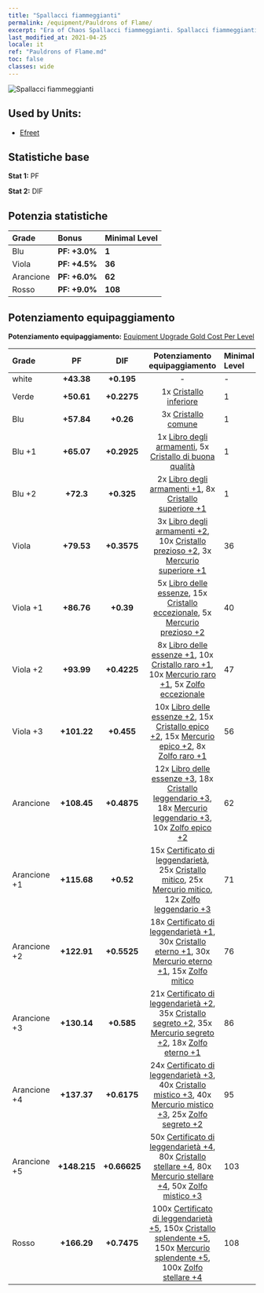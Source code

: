 ```yaml
---
title: "Spallacci fiammeggianti"
permalink: /equipment/Pauldrons of Flame/
excerpt: "Era of Chaos Spallacci fiammeggianti. Spallacci fiammeggianti"
last_modified_at: 2021-04-25
locale: it
ref: "Pauldrons of Flame.md"
toc: false
classes: wide
---
```


  ![Spallacci fiammeggianti](/images/e/e_5064.png)

## Used by Units:

* [Efreet](/it/units/Efreeti/) 


## Statistiche base
 **Stat 1:** PF

 **Stat 2:** DIF

## Potenzia statistiche

  |     Grade    |   Bonus | Minimal Level | 
  |:-------------|:--------|:--------------| 
  | Blu | **PF: +3.0%** | **1** | 
  | Viola | **PF: +4.5%** | **36** | 
  | Arancione | **PF: +6.0%** | **62** | 
  | Rosso | **PF: +9.0%** | **108** | 


## Potenziamento equipaggiamento
 **Potenziamento equipaggiamento:** [Equipment Upgrade Gold Cost Per Level](/equipment/EquipmentUpgradeCostPerLevel/) 

  |          Grade      | PF | DIF | Potenziamento equipaggiamento | Minimal Level |
  |:--------------------|:---------:|:---------:|:----------------:|:--------------|
  | white | **+43.38** | **+0.195** | - | - |
  | Verde | **+50.61** | **+0.2275** | 1x [Cristallo inferiore](/ItemsIT/mat_5/) | 1 |
  | Blu | **+57.84** | **+0.26** | 3x [Cristallo comune](/ItemsIT/mat_11/) | 1 |
  | Blu +1 | **+65.07** | **+0.2925** | 1x [Libro degli armamenti](/ItemsIT/mat_18/), 5x [Cristallo di buona qualità](/ItemsIT/mat_17/) | 1 |
  | Blu +2 | **+72.3** | **+0.325** | 2x [Libro degli armamenti +1](/ItemsIT/mat_25/), 8x [Cristallo superiore +1](/ItemsIT/mat_24/) | 1 |
  | Viola | **+79.53** | **+0.3575** | 3x [Libro degli armamenti +2](/ItemsIT/mat_32/), 10x [Cristallo prezioso +2](/ItemsIT/mat_31/), 3x [Mercurio superiore +1](/ItemsIT/mat_21/) | 36 |
  | Viola +1 | **+86.76** | **+0.39** | 5x [Libro delle essenze](/ItemsIT/mat_39/), 15x [Cristallo eccezionale](/ItemsIT/mat_38/), 5x [Mercurio prezioso +2](/ItemsIT/mat_28/) | 40 |
  | Viola +2 | **+93.99** | **+0.4225** | 8x [Libro delle essenze +1](/ItemsIT/mat_46/), 10x [Cristallo raro +1](/ItemsIT/mat_45/), 10x [Mercurio raro +1](/ItemsIT/mat_42/), 5x [Zolfo eccezionale](/ItemsIT/mat_36/) | 47 |
  | Viola +3 | **+101.22** | **+0.455** | 10x [Libro delle essenze +2](/ItemsIT/mat_53/), 15x [Cristallo epico +2](/ItemsIT/mat_52/), 15x [Mercurio epico +2](/ItemsIT/mat_49/), 8x [Zolfo raro +1](/ItemsIT/mat_43/) | 56 |
  | Arancione | **+108.45** | **+0.4875** | 12x [Libro delle essenze +3](/ItemsIT/mat_60/), 18x [Cristallo leggendario +3](/ItemsIT/mat_59/), 18x [Mercurio leggendario +3](/ItemsIT/mat_56/), 10x [Zolfo epico +2](/ItemsIT/mat_50/) | 62 |
  | Arancione +1 | **+115.68** | **+0.52** | 15x [Certificato di leggendarietà](/ItemsIT/mat_67/), 25x [Cristallo mitico](/ItemsIT/mat_66/), 25x [Mercurio mitico](/ItemsIT/mat_63/), 12x [Zolfo leggendario +3](/ItemsIT/mat_57/) | 71 |
  | Arancione +2 | **+122.91** | **+0.5525** | 18x [Certificato di leggendarietà +1](/ItemsIT/mat_74/), 30x [Cristallo eterno +1](/ItemsIT/mat_73/), 30x [Mercurio eterno +1](/ItemsIT/mat_70/), 15x [Zolfo mitico](/ItemsIT/mat_64/) | 76 |
  | Arancione +3 | **+130.14** | **+0.585** | 21x [Certificato di leggendarietà +2](/ItemsIT/mat_81/), 35x [Cristallo segreto +2](/ItemsIT/mat_80/), 35x [Mercurio segreto +2](/ItemsIT/mat_77/), 18x [Zolfo eterno +1](/ItemsIT/mat_71/) | 86 |
  | Arancione +4 | **+137.37** | **+0.6175** | 24x [Certificato di leggendarietà +3](/ItemsIT/mat_88/), 40x [Cristallo mistico +3](/ItemsIT/mat_87/), 40x [Mercurio mistico +3](/ItemsIT/mat_84/), 25x [Zolfo segreto +2](/ItemsIT/mat_78/) | 95 |
  | Arancione +5 | **+148.215** | **+0.66625** | 50x [Certificato di leggendarietà +4](/ItemsIT/mat_95/), 80x [Cristallo stellare +4](/ItemsIT/mat_94/), 80x [Mercurio stellare +4](/ItemsIT/mat_91/), 50x [Zolfo mistico +3](/ItemsIT/mat_85/) | 103 |
  | Rosso | **+166.29** | **+0.7475** | 100x [Certificato di leggendarietà +5](/ItemsIT/mat_102/), 150x [Cristallo splendente +5](/ItemsIT/mat_101/), 150x [Mercurio splendente +5](/ItemsIT/mat_98/), 100x [Zolfo stellare +4](/ItemsIT/mat_92/) | 108 |

